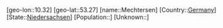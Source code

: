 ﻿---
location: [53.27,10.32]
type: City
tags:
- geo/City


SpocWebEntityId: 32366
isDeleted: false
confidential: public

---
[geo-lon::10.32]
[geo-lat::53.27]
[name::Mechtersen]
[Country::[Germany](geo/Continent/Europe/Germany.md)]
[State::[Niedersachsen](geo/Continent/Europe/Germany/Niedersachsen.md)]
[Population::]
[Unknown::]

